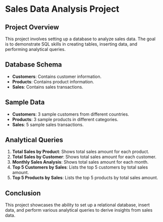 # Sales Data Analysis Project

## Project Overview
This project involves setting up a database to analyze sales data. The goal is to demonstrate SQL skills in creating tables, inserting data, and performing analytical queries.

## Database Schema
- **Customers**: Contains customer information.
- **Products**: Contains product information.
- **Sales**: Contains sales transactions.

## Sample Data
- **Customers**: 3 sample customers from different countries.
- **Products**: 3 sample products in different categories.
- **Sales**: 5 sample sales transactions.

## Analytical Queries
1. **Total Sales by Product**: Shows total sales amount for each product.
2. **Total Sales by Customer**: Shows total sales amount for each customer.
3. **Monthly Sales Analysis**: Shows total sales amount for each month.
4. **Top 5 Customers by Sales**: Lists the top 5 customers by total sales amount.
5. **Top 5 Products by Sales**: Lists the top 5 products by total sales amount.

## Conclusion
This project showcases the ability to set up a relational database, insert data, and perform various analytical queries to derive insights from sales data.
